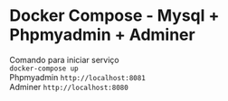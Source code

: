 # Docker Compose - Mysql + Phpmyadmin + Adminer

Comando para iniciar serviço  
`docker-compose up`  
Phpmyadmin  `http://localhost:8081`  
Adminer  `http://localhost:8080`  